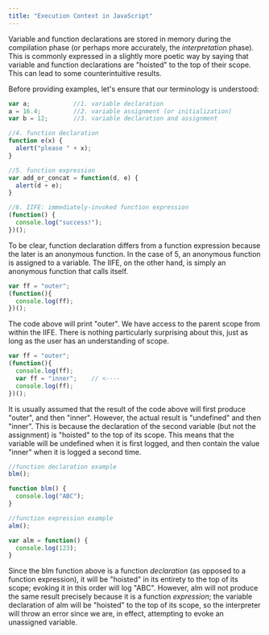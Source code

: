```yaml
---
title: "Execution Context in JavaScript"
---
```


Variable and function declarations are stored in memory during the compilation phase (or perhaps more accurately, the *interpretation* phase). This is commonly expressed in a slightly more poetic way by saying that variable and function declarations are "hoisted" to the top of their scope. This can lead to some counterintuitive results.

Before providing examples, let's ensure that our terminology is understood:

```js
var a;            //1. variable declaration
a = 16.4;         //2. variable assignment (or initialization)
var b = 12;       //3. variable declaration and assignment

//4. function declaration
function e(x) {               
  alert("please " + x);
}

//5. function expression
var add_or_concat = function(d, e) {
  alert(d + e);
}

//6. IIFE: immediately-invoked function expression
(function() {
  console.log("success!");
})();
```

To be clear, function declaration differs from a function expression because the later is an anonymous function. In the case of 5, an anonymous function is assigned to a variable. The IIFE, on the other hand, is simply an anonymous function that calls itself.

```js
var ff = "outer";
(function(){
  console.log(ff);
})();
```

The code above will print "outer". We have access to the parent scope from within the IIFE. There is nothing particularly surprising about this, just as long as the user has an understanding of scope.

```js
var ff = "outer";
(function(){
  console.log(ff);
  var ff = "inner";    // <----
  console.log(ff);
})();
```

It is usually assumed that the result of the code above will first produce "outer", and then "inner". However, the actual result is "undefined" and then "inner". This is because the declaration of the second variable (but not the assignment) is "hoisted" to the top of its scope. This means that the variable will be undefined when it is first logged, and then contain the value "inner" when it is logged a second time.

```js
//function declaration example
blm();

function blm() {
  console.log("ABC");
}

//function expression example
alm();

var alm = function() {
  console.log(123);
}
```

Since the blm function above is a function *declaration* (as opposed to a function expression), it will be "hoisted" in its entirety to the top of its scope; evoking it in this order will log "ABC". However, alm will not produce the same result precisely because it is a function *expression*; the variable declaration of alm will be "hoisted" to the top of its scope, so the interpreter will throw an error since we are, in effect, attempting to evoke an unassigned variable.
